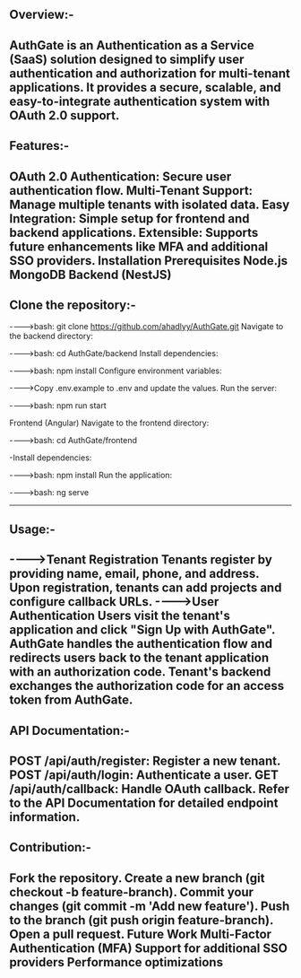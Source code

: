 Overview:-
--------------------
AuthGate is an Authentication as a Service (SaaS) solution designed to simplify user authentication and authorization for multi-tenant applications. It provides a secure, scalable, and easy-to-integrate authentication system with OAuth 2.0 support.
-------------------------------------------------------------------------------------------------------------------------------
Features:-
--------------------
OAuth 2.0 Authentication: Secure user authentication flow.
Multi-Tenant Support: Manage multiple tenants with isolated data.
Easy Integration: Simple setup for frontend and backend applications.
Extensible: Supports future enhancements like MFA and additional SSO providers.
Installation
Prerequisites
Node.js
MongoDB
Backend (NestJS)
-------------------------------------------------------------------------------------------------------------------------------
Clone the repository:-
--------------------
---->bash:
git clone https://github.com/ahadlyy/AuthGate.git
Navigate to the backend directory:

---->bash:
cd AuthGate/backend
Install dependencies:

---->bash:
npm install
Configure environment variables:

---->Copy .env.example to .env and update the values.
Run the server:

---->bash:
npm run start

Frontend (Angular)
Navigate to the frontend directory:

---->bash:
cd AuthGate/frontend

-Install dependencies:

---->bash:
npm install
Run the application:

---->bash:
ng serve

-------------------------------------------------------------------------------------------------------------------------------
Usage:-
--------------------
---->Tenant Registration
Tenants register by providing name, email, phone, and address.
Upon registration, tenants can add projects and configure callback URLs.
---->User Authentication
Users visit the tenant's application and click "Sign Up with AuthGate".
AuthGate handles the authentication flow and redirects users back to the tenant application with an authorization code.
Tenant's backend exchanges the authorization code for an access token from AuthGate.
-------------------------------------------------------------------------------------------------------------------------------
API Documentation:-
--------------------
POST /api/auth/register: Register a new tenant.
POST /api/auth/login: Authenticate a user.
GET /api/auth/callback: Handle OAuth callback.
Refer to the API Documentation for detailed endpoint information.
-------------------------------------------------------------------------------------------------------------------------------
Contribution:-
--------------------
Fork the repository.
Create a new branch (git checkout -b feature-branch).
Commit your changes (git commit -m 'Add new feature').
Push to the branch (git push origin feature-branch).
Open a pull request.
Future Work
Multi-Factor Authentication (MFA)
Support for additional SSO providers
Performance optimizations
-------------------------------------------------------------------------------------------------------------------------------
